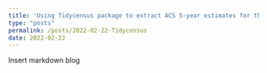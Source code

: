 ```yaml
---
title: 'Using Tidycensus package to extract ACS 5-year estimates for the whole US'
type: "posts"
permalink: /posts/2022-02-22-Tidycensus
date: 2022-02-22
---
```


Insert markdown blog
